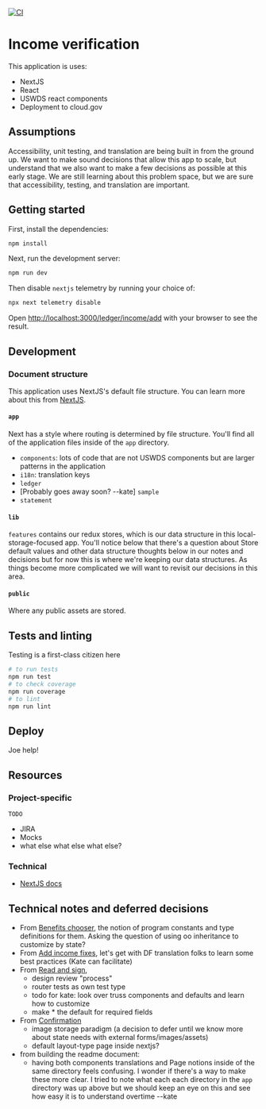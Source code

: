 [![CI](https://github.com/JosephGasiorekUSDS/verify-nextjs/actions/workflows/build.yml/badge.svg)](https://github.com/JosephGasiorekUSDS/verify-nextjs/actions/workflows/build.yml)

# Income verification
This application is uses:
* NextJS
* React
* USWDS react components
* Deployment to cloud.gov

## Assumptions
Accessibility, unit testing, and translation are being built in from the ground up. We want to make sound decisions that allow this app to scale, but understand that we also want to make a few decisions as possible at this early stage. We are still learning about this problem space, but we are sure that accessibility, testing, and translation are important.

## Getting started
First, install the dependencies:
```bash
npm install
```

Next, run the development server:

```bash
npm run dev
```

Then disable `nextjs` telemetry by running your choice of:

```bash
npx next telemetry disable
```

Open [http://localhost:3000/ledger/income/add](http://localhost:3000/ledger/income/add) with your browser to see the result.

## Development

### Document structure
This application uses NextJS's default file structure. You can learn more about this from [NextJS](https://nextjs.org/docs/getting-started/project-structure). 

#### `app`
Next has a style where routing is determined by file structure. You'll find all of the application files inside of the `app` directory.
* `components`: lots of code that are not USWDS components but are larger patterns in the application
* `i18n`: translation keys
* `ledger`
* [Probably goes away soon? --kate] `sample`
* `statement`

#### `lib`
`features` contains our redux stores, which is our data structure in this local-storage-focused app. You'll notice below that there's a question about Store default values and other data structure thoughts below in our notes and decisions but for now this is where we're keeping our data structures. As things become more complicated we will want to revisit our decisions in this area.

#### `public`
Where any public assets are stored.

## Tests and linting
Testing is a first-class citizen here

```bash
# to run tests
npm run test
# to check coverage
npm run coverage
# to lint
npm run lint
```

## Deploy
Joe help!

## Resources
### Project-specific
`TODO`
* JIRA
* Mocks
* what else what else what else?

### Technical
* [NextJS docs](https://nextjs.org/docs)

## Technical notes and deferred decisions

* From [Benefits chooser](https://github.com/JosephGasiorekUSDS/verify-nextjs/pull/15), the notion of program constants and type definitions for them. Asking the question of using oo inheritance to customize by state?
* From [Add income fixes](https://github.com/JosephGasiorekUSDS/verify-nextjs/pull/16/files), let's get with DF translation folks to learn some best practices (Kate can facilitate)
* From [Read and sign](https://github.com/JosephGasiorekUSDS/verify-nextjs/pull/18/files), 
	- design review "process"
	- router tests as own test type
	- todo for kate: look over truss components and defaults and learn how to customize
	- make * the default for required fields
* From [Confirmation](https://github.com/JosephGasiorekUSDS/verify-nextjs/pull/20/files)
	- image storage paradigm (a decision to defer until we know more about state needs with external forms/images/assets)
	- default layout-type page inside nextjs?
* from building the readme document:
	- having both components translations and Page notions inside of the same directory feels confusing. I wonder if there's a way to make these more clear. I tried to note what each each directory in the `app` directory was up above but we should keep an eye on this and see how easy it is to understand overtime --kate

